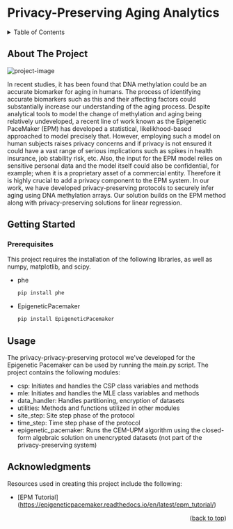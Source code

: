 # Privacy-Preserving Aging Analytics


<!-- TABLE OF CONTENTS -->
<details>
  <summary>Table of Contents</summary>
  <ol>
    <li>
      <a href="#about-the-project">About The Project</a>
    </li>
    <li>
      <a href="#getting-started">Getting Started</a>
      <ul>
        <li><a href="#prerequisites">Prerequisites</a></li>
      </ul>
    </li>
    <li><a href="#usage">Usage</a></li>
    <li><a href="#acknowledgments">Acknowledgments</a></li>
  </ol>
</details>



<!-- ABOUT THE PROJECT -->
## About The Project

![project-image]

In recent studies, it has been found that DNA methylation could be an accurate biomarker for aging in humans. The process of identifying accurate biomarkers such as this and their affecting factors could substantially increase our understanding of the aging process. Despite analytical tools to model the change of methylation and aging being relatively undeveloped, a recent line of work known as the Epigenetic PaceMaker (EPM) has developed a statistical, likelikhood-based approached to model precisely that. However, employing such a model on human subjects raises privacy concerns and if privacy is not ensured it could have a vast range of serious implications such as spikes in health insurance, job stability risk, etc. Also, the input for the EPM model relies on sensitive personal data and the model itself could also be confidential, for example; when it is a proprietary asset of a commercial entity. Therefore it is highly crucial to add a privacy component to the EPM system. In our work, we have developed privacy-preserving protocols to securely infer aging using DNA methylation arrays. Our solution builds on the EPM method along with privacy-preserving solutions for linear regression.


<!-- GETTING STARTED -->
## Getting Started

### Prerequisites

This project requires the installation of the following libraries, as well as numpy, matplotlib, and scipy.

* phe
  ```sh
  pip install phe
  ```
* EpigeneticPacemaker
  ```sh
  pip install EpigeneticPacemaker
  ```


<!-- USAGE -->
## Usage

The privacy-privacy-preserving protocol we've developed for the Epigenetic Pacemaker can be used by running the main.py script.
The project contains the following modules:
* csp: Initiates and handles the CSP class variables and methods
* mle: Initiates and handles the MLE class variables and methods
* data_handler: Handles partitioning, encryption of datasets
* utilities: Methods and functions utilized in other modules
* site_step: Site step phase of the protocol
* time_step: Time step phase of the protocol
* epigenetic_pacemaker: Runs the CEM-UPM algorithm using the closed-form algebraic solution on unencrypted datasets (not part of the privacy-preserving system)


<!-- ACKNOWLEDGMENTS -->
## Acknowledgments

Resources used in creating this project include the following:

* [EPM Tutorial] (https://epigeneticpacemaker.readthedocs.io/en/latest/epm_tutorial/)
<p align="right">(<a href="#readme-top">back to top</a>)</p>


<!-- MARKDOWN LINKS & IMAGES -->
[project-image]: https://i.im.ge/2022/08/26/OmwlhF.privacy-preserving-aging-analytics.png
